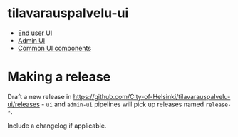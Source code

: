 # tilavarauspalvelu-ui
- [End user UI](ui/)
- [Admin UI](admin-ui/)
- [Common UI components](common/)

# Making a release
Draft a new release in https://github.com/City-of-Helsinki/tilavarauspalvelu-ui/releases - `ui` and `admin-ui` pipelines will pick up releases named `release-*`.

Include a changelog if applicable.
